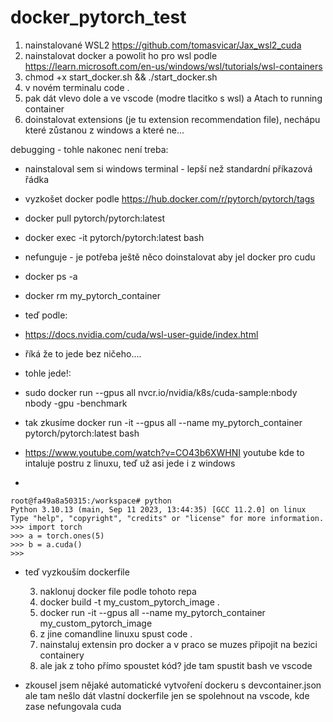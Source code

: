 # docker_pytorch_test

1) nainstalované WSL2 https://github.com/tomasvicar/Jax_wsl2_cuda
2) nainstalovat docker a powolit ho pro wsl podle https://learn.microsoft.com/en-us/windows/wsl/tutorials/wsl-containers
3) chmod +x start_docker.sh && ./start_docker.sh
4) v novém terminalu code .
5) pak dát vlevo dole a ve vscode (modre tlacitko s wsl) a Atach to running container
6) doinstalovat extensions (je tu extension recommendation file), nechápu které zůstanou z windows a které ne...

debugging - tohle nakonec není treba:
- nainstaloval sem si windows terminal - lepší než standardní příkazová řádka

- vyzkošet docker podle https://hub.docker.com/r/pytorch/pytorch/tags

- docker pull pytorch/pytorch:latest

- docker exec -it pytorch/pytorch:latest bash

- nefunguje - je potřeba ještě něco doinstalovat aby jel docker pro cudu
- docker ps -a
- docker rm my_pytorch_container

- teď podle:
- https://docs.nvidia.com/cuda/wsl-user-guide/index.html
- říká že to jede bez ničeho....

- tohle jede!:
- sudo docker run --gpus all nvcr.io/nvidia/k8s/cuda-sample:nbody nbody -gpu -benchmark

- tak zkusíme docker run -it --gpus all --name my_pytorch_container pytorch/pytorch:latest bash
- https://www.youtube.com/watch?v=CO43b6XWHNI youtube kde to intaluje postru z linuxu, teď už asi jede i z windows
- 
```
root@fa49a8a50315:/workspace# python
Python 3.10.13 (main, Sep 11 2023, 13:44:35) [GCC 11.2.0] on linux
Type "help", "copyright", "credits" or "license" for more information.
>>> import torch
>>> a = torch.ones(5)
>>> b = a.cuda()
>>>
```

- teď vyzkouším dockerfile

  3) naklonuj docker file podle tohoto repa
  4) docker build -t my_custom_pytorch_image .
  5) docker run -it --gpus all --name my_pytorch_container my_custom_pytorch_image
  6) z jine comandline linuxu spust code .
  7) nainstaluj extensin pro docker a v praco se muzes připojit na bezici containery
  8) ale jak z toho přímo spoustet kód? jde tam spustit bash ve vscode

- zkousel jsem nějaké automatické vytvoření dockeru s devcontainer.json ale tam nešlo dát vlastní dockerfile jen se spolehnout na vscode, kde zase nefungovala cuda
